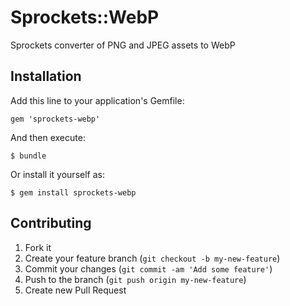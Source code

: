 # Sprockets::WebP

Sprockets converter of PNG and JPEG assets to WebP

## Installation

Add this line to your application's Gemfile:

    gem 'sprockets-webp'

And then execute:

    $ bundle

Or install it yourself as:

    $ gem install sprockets-webp

## Contributing

1. Fork it
2. Create your feature branch (`git checkout -b my-new-feature`)
3. Commit your changes (`git commit -am 'Add some feature'`)
4. Push to the branch (`git push origin my-new-feature`)
5. Create new Pull Request
